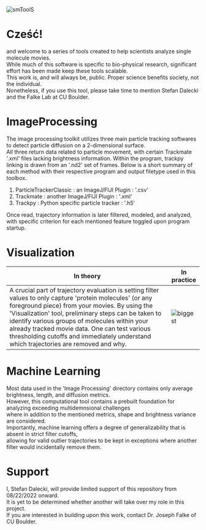 ![smToolS](https://user-images.githubusercontent.com/89150776/184039244-0408a008-0f11-4c65-a6f5-ae7cab6031d1.png)

# Cześć!  

and welcome to a series of tools created to help scientists analyze single molecule movies.  
While much of this software is specific to bio-physical research, significant effort has been made keep these tools scalable.  
This work is, and will always be, public. Proper science benefits society, not the individual.  
Nonetheless, if you use this tool, please take time to mention Stefan Dalecki and the Falke Lab at CU Boulder. 

# ImageProcessing

The image processing toolkit utilizes three main particle tracking softwares to detect particle diffusion on a 2-dimensional surface.  
All three return data related to particle movement, with certain Trackmate '.xml' files lacking brightness information. 
Within the program, trackpy linking is drawn from an '.nd2' set of frames.
Below is a short summary of each method with their respective program and output filetype used in this toolbox.  

1. ParticleTrackerClassic : an ImageJ/FIJI Plugin : '.csv'
2. Trackmate : another ImageJ/FIJI Plugin : '.xml'
3. Trackpy : Python specific particle tracker : '.h5'

Once read, trajectory information is later filtered, modeled, and analyzed, with specific criterion for each mentioned feature toggled upon program startup.

# Visualization

|In theory|In practice|
|---|---|
|A crucial part of trajectory evaluation is setting filter values to only capture 'protein molecules' (or any foreground piece) from your movies. By using the 'Visualization' tool, preliminary steps can be taken to identify various groups of molecules within your already tracked movie data. One can test various thresholding cutoffs and immediately understand which trajectories are removed and why.|![biggest](https://user-images.githubusercontent.com/89150776/184054184-067ad310-d4af-4f92-baec-6f36b0ecb39a.png)


# Machine Learning

Most data used in the 'Image Processing' directory contains only average brightness, length, and diffusion metrics.  
However, this computational tool contains a prebuilt foundation for analyzing exceeding multidemnsional challenges  
where in addition to the mentioned metrics, shape and brightness variance are considered.  
Importantly, machine learning offers a degree of generalizability that is absent in strict filter cutoffs,  
allowing for valid outlier trajectories to be kept in exceptions where another filter would incidentally remove them.

# Support

I, Stefan Dalecki, will provide limited support of this repository from 08/22/2022 onward.  
It is yet to be determined whether another will take over my role in this project.  
If you are interested in building upon this work, contact Dr. Joseph Falke of CU Boulder.  
